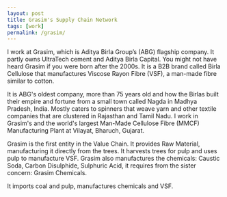 ```yaml
---
layout: post
title: Grasim's Supply Chain Network
tags: [work]
permalink: /grasim/
---
```


I work at Grasim, which is Aditya Birla Group’s (ABG) flagship company. It partly owns UltraTech cement and Aditya Birla Capital. You might not have heard Grasim if you were born after the 2000s. It is a B2B brand called Birla Cellulose that manufactures Viscose Rayon Fibre (VSF), a man-made fibre similar to cotton.

It is ABG's oldest company, more than 75 years old and how the Birlas built their empire and fortune from a small town called Nagda in Madhya Pradesh, India. Mostly caters to spinners that weave yarn and other textile companies that are clustered in Rajasthan and Tamil Nadu. I work in Grasim's and the world's largest Man-Made Cellulose Fibre (MMCF) Manufacturing Plant at Vilayat, Bharuch, Gujarat.

Grasim is the first entity in the Value Chain. It provides Raw Material, manufacturing it directly from the trees. It harvests trees for pulp and uses pulp to manufacture VSF. Grasim also manufactures the chemicals: Caustic Soda, Carbon Disulphide, Sulphuric Acid, it requires from the sister concern: Grasim Chemicals.

It imports coal and pulp, manufactures chemicals and VSF.
